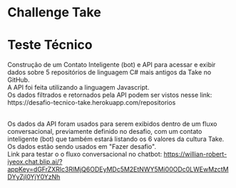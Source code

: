 # Challenge Take
<h1> Teste Técnico </h1>
Construção de um Contato Inteligente (bot) e API para acessar e exibir dados sobre 5 repositórios de linguagem C# mais antigos da Take no GitHub.
<br>A API foi feita utilizando a linguagem Javascript.
<br>Os dados filtrados e retornados pela API podem ser vistos nesse link: https://desafio-tecnico-take.herokuapp.com/repositorios

<br>Os dados da API foram usados para serem exibidos dentro de um fluxo conversacional, previamente definido no desafio, com um contato inteligente (bot) que também estará listando os 6 valores da cultura Take.
<br>Os dados estão sendo usados em "Fazer desafio".
<br>Link para testar o o fluxo conversacional no chatbot: https://willian-robert-iyeox.chat.blip.ai/?appKey=dGFrZXRlc3RlMjQ6ODEyMDc5M2EtNWY5Mi00ODc0LWEwMzctMDYyZjI0YjY0YzNh



